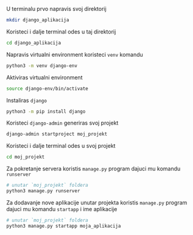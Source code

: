 U terminalu prvo napravis svoj direktorij

```bash
mkdir django_aplikacija
```

Koristeci i dalje terminal odes u taj direktorij
```bash
cd django_aplikacija
```

Napravis virtualni environment koristeci `venv` komandu

```bash
python3 -m venv django-env
```

Aktiviras virtualni environment

```bash
source django-env/bin/activate
```

Instaliras `django`

```bash
python3 -m pip install django
```

Koristeci `django-admin` generiras svoj projekt

```bash
django-admin startproject moj_projekt
```

Koristeci i dalje terminal odes u svoj projekt

```bash
cd moj_projekt
```

Za pokretanje servera koristis `manage.py` program dajuci mu komandu `runserver`

```bash
# unutar `moj_projekt` foldera
python3 manage.py runserver
```

Za dodavanje nove aplikacije unutar projekta koristis `manage.py` program dajuci mu komandu `startapp` i ime aplikacije


```bash
# unutar `moj_projekt` foldera
python3 manage.py startapp moja_aplikacija
```